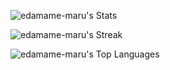 ![edamame-maru's Stats](https://github-readme-stats.vercel.app/api?username=edamame-maru&theme=tokyonight&show_icons=true&hide_border=true&count_private=true)

![edamame-maru's Streak](https://github-readme-streak-stats.herokuapp.com/?user=edamame-maru&theme=tokyonight&hide_border=true)

![edamame-maru's Top Languages](https://github-readme-stats.vercel.app/api/top-langs/?username=edamame-maru&theme=tokyonight&show_icons=true&hide_border=true&layout=compact)
